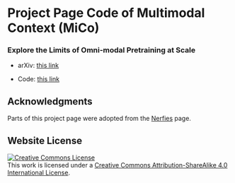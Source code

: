 # Project Page Code of Multimodal Context (MiCo)

### Explore the Limits of Omni-modal Pretraining at Scale

- arXiv: [this link](https://arxiv.org/abs/2406.09412)

- Code: [this link](https://github.com/invictus717/MiCo)


## Acknowledgments
Parts of this project page were adopted from the [Nerfies](https://nerfies.github.io/) page.

## Website License
<a rel="license" href="http://creativecommons.org/licenses/by-sa/4.0/"><img alt="Creative Commons License" style="border-width:0" src="https://i.creativecommons.org/l/by-sa/4.0/88x31.png" /></a><br />This work is licensed under a <a rel="license" href="http://creativecommons.org/licenses/by-sa/4.0/">Creative Commons Attribution-ShareAlike 4.0 International License</a>.
